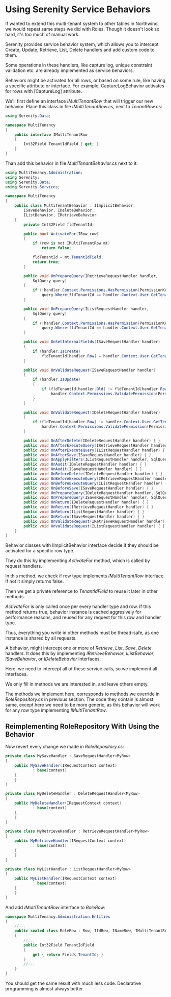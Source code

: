 # Using Serenity Service Behaviors

If wanted to extend this multi-tenant system to other tables in Northwind, we would repeat same steps we did with Roles. Though it doesn't look so hard, it's too much of manual work.

Serenity provides service behavior system, which allows you to intercept Create, Update, Retrieve, List, Delete handlers and add custom code to them.

Some operations in these handlers, like capture log, unique constraint validation etc. are already implemented as service behaviors.

Behaviors might be activated for all rows, or based on some rule, like having a specific attribute or interface. For example, CaptureLogBehavior activates for rows with [CaptureLog] attribute.

We'll first define an interface *IMultiTenantRow* that will trigger our new behavior. Place this class in file *IMultiTenantRow.cs*, next to *TenantRow.cs*:

```cs
using Serenity.Data;

namespace MultiTenancy
{
    public interface IMultiTenantRow
    {
        Int32Field TenantIdField { get; }
    }
}
```

Than add this behavior in file *MultiTenantBehavior.cs* next to it:

```cs
using MultiTenancy.Administration;
using Serenity;
using Serenity.Data;
using Serenity.Services;

namespace MultiTenancy
{
    public class MultiTenantBehavior : IImplicitBehavior,
        ISaveBehavior, IDeleteBehavior,
        IListBehavior, IRetrieveBehavior
    {
        private Int32Field fldTenantId;

        public bool ActivateFor(IRow row)
        {
            if (row is not IMultiTenantRow mt)
                return false;

            fldTenantId = mt.TenantIdField;
            return true;
        }

        public void OnPrepareQuery(IRetrieveRequestHandler handler,
            SqlQuery query)
        {
            if (!handler.Context.Permissions.HasPermission(PermissionKeys.Tenants))
                query.Where(fldTenantId == handler.Context.User.GetTenantId());
        }

        public void OnPrepareQuery(IListRequestHandler handler,
            SqlQuery query)
        {
            if (!handler.Context.Permissions.HasPermission(PermissionKeys.Tenants))
                query.Where(fldTenantId == handler.Context.User.GetTenantId());
        }

        public void OnSetInternalFields(ISaveRequestHandler handler)
        {
            if (handler.IsCreate)
                fldTenantId[handler.Row] = handler.Context.User.GetTenantId();
        }

        public void OnValidateRequest(ISaveRequestHandler handler)
        {
            if (handler.IsUpdate)
            {
                if (fldTenantId[handler.Old] != fldTenantId[handler.Row])
                    handler.Context.Permissions.ValidatePermission(PermissionKeys.Tenants, handler.Context.Localizer);
            }
        }

        public void OnValidateRequest(IDeleteRequestHandler handler)
        {
            if (fldTenantId[handler.Row] != handler.Context.User.GetTenantId())
                handler.Context.Permissions.ValidatePermission(PermissionKeys.Tenants, handler.Context.Localizer);
        }

        public void OnAfterDelete(IDeleteRequestHandler handler) { }
        public void OnAfterExecuteQuery(IRetrieveRequestHandler handler) { }
        public void OnAfterExecuteQuery(IListRequestHandler handler) { }
        public void OnAfterSave(ISaveRequestHandler handler) { }
        public void OnApplyFilters(IListRequestHandler handler, SqlQuery query) { }
        public void OnAudit(IDeleteRequestHandler handler) { }
        public void OnAudit(ISaveRequestHandler handler) { }
        public void OnBeforeDelete(IDeleteRequestHandler handler) { }
        public void OnBeforeExecuteQuery(IRetrieveRequestHandler handler) { }
        public void OnBeforeExecuteQuery(IListRequestHandler handler) { }
        public void OnBeforeSave(ISaveRequestHandler handler) { }
        public void OnPrepareQuery(IDeleteRequestHandler handler, SqlQuery query) { }
        public void OnPrepareQuery(ISaveRequestHandler handler, SqlQuery query) { }
        public void OnReturn(IDeleteRequestHandler handler) { }
        public void OnReturn(IRetrieveRequestHandler handler) { }
        public void OnReturn(IListRequestHandler handler) { }
        public void OnReturn(ISaveRequestHandler handler) { }
        public void OnValidateRequest(IRetrieveRequestHandler handler) { }
        public void OnValidateRequest(IListRequestHandler handler) { }
    }
}
```

Behavior classes with IImplicitBehavior interface decide if they should be activated for a specific row type.

They do this by implementing *ActivateFor* method, which is called by request handlers.

In this method, we check if row type implements *IMultiTenantRow* interface. If not it simply returns false.

Then we get a private reference to *TenantIdField* to reuse it later in other methods.

*ActivateFor* is only called once per every handler type and row. If this method returns true, behavior instance is cached aggresively for performance reasons, and reused for any request for this row and handler type.

Thus, everything you write in other methods must be thread-safe, as one instance is shared by all requests.

A behavior, might intercept one or more of *Retrieve*, *List*, *Save*, *Delete* handlers. It does this by implementing *IRetrieveBehavior*, *IListBehavior*, *ISaveBehavior*, or *IDeleteBehavior* interfaces.

Here, we need to intercept all of these service calls, so we implement all interfaces.

We only fill in methods we are interested in, and leave others empty.

The methods we implement here, corresponds to methods we override in *RoleRepository.cs* in previous section. The code they contain is almost same, except here we need to be more generic, as this behavior will work for any row type implementing *IMultiTenantRow*.

## Reimplementing RoleRepository With Using the Behavior

Now revert every change we made in *RoleRepository.cs*:

```cs
private class MySaveHandler : SaveRequestHandler<MyRow>
{
    public MySaveHandler(IRequestContext context)
            : base(context)
    {
    }
}

private class MyDeleteHandler : DeleteRequestHandler<MyRow>
{
    public MyDeleteHandler(IRequestContext context)
            : base(context)
    {
    }
}

private class MyRetrieveHandler : RetrieveRequestHandler<MyRow>
{
    public MyRetrieveHandler(IRequestContext context)
            : base(context)
    {
    }
}

private class MyListHandler : ListRequestHandler<MyRow>
{
    public MyListHandler(IRequestContext context)
            : base(context)
    {
    }
}
```

And add *IMultiTenantRow* interface to *RoleRow*:

```cs
namespace MultiTenancy.Administration.Entities
{
    //...
    public sealed class RoleRow : Row, IIdRow, INameRow, IMultiTenantRow
    {
        //...
        public Int32Field TenantIdField
        {
            get { return Fields.TenantId; }
        }
        //...
    }
}
```

You should get the same result with much less code. Declarative programming is almost always better.